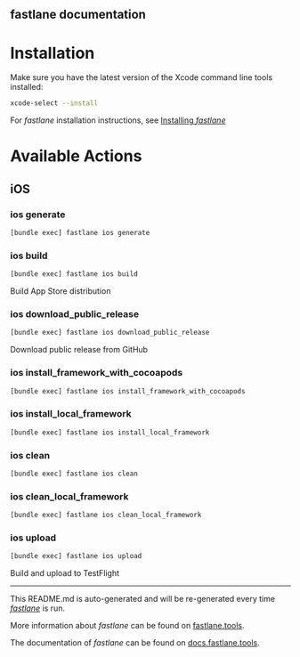 fastlane documentation
----

# Installation

Make sure you have the latest version of the Xcode command line tools installed:

```sh
xcode-select --install
```

For _fastlane_ installation instructions, see [Installing _fastlane_](https://docs.fastlane.tools/#installing-fastlane)

# Available Actions

## iOS

### ios generate

```sh
[bundle exec] fastlane ios generate
```



### ios build

```sh
[bundle exec] fastlane ios build
```

Build App Store distribution

### ios download_public_release

```sh
[bundle exec] fastlane ios download_public_release
```

Download public release from GitHub

### ios install_framework_with_cocoapods

```sh
[bundle exec] fastlane ios install_framework_with_cocoapods
```



### ios install_local_framework

```sh
[bundle exec] fastlane ios install_local_framework
```



### ios clean

```sh
[bundle exec] fastlane ios clean
```



### ios clean_local_framework

```sh
[bundle exec] fastlane ios clean_local_framework
```



### ios upload

```sh
[bundle exec] fastlane ios upload
```

Build and upload to TestFlight

----

This README.md is auto-generated and will be re-generated every time [_fastlane_](https://fastlane.tools) is run.

More information about _fastlane_ can be found on [fastlane.tools](https://fastlane.tools).

The documentation of _fastlane_ can be found on [docs.fastlane.tools](https://docs.fastlane.tools).
